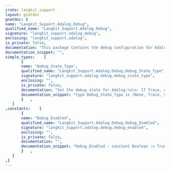 ```yaml
---
crate: langkit_support
layout: gnatdoc
gnatdoc: {
name: "Langkit_Support.Adalog.Debug",
qualified_name: "Langkit_Support.Adalog.Debug",
signature: "langkit_support.adalog.debug",
enclosing: "langkit_support.adalog",
is_private: false,
documentation: "This package Contains the debug configuration for Adalog. There are two\nmain ways of configuring the debug mode in Adalog:\n\n- The Debug_Enabled constant will determine at compile time whether\n  debugging is enabled or not. If it is False, no traces will be output,\n  and the Step mode won't be usable.\n- If you set the Debug_Enabled constant to True, you still need to activate\n  a debug mode at runtime via Set_Debug_State.",
documentation_snippet: "",
simple_types:    [
       {
       name: "Debug_State_Type",
       qualified_name: "Langkit_Support.Adalog.Debug.Debug_State_Type",
       signature: "langkit_support.adalog.debug.debug_state_type",
       enclosing: "",
       is_private: false,
       documentation: "Set the debug state for Adalog:\n\n- If Trace, will trace the execution.\n- If Step, will trace and stop at every step of the solve so that you\n  can trace the solve operation step-by-step.\n- If Step_At_First_Unsat, will trace the execution, and set the mode to\n  Step as soon as *any* relation solving returns Unsatisfied.\n\nWARNING: Trace and step mode are not thread safe. It would not make any\nsense to try to use them with solving happening in several threads at\nthe same time.\n\n@enum None\n@enum Trace\n@enum Step\n@enum Step_At_First_Unsat",
       documentation_snippet: "type Debug_State_Type is (None, Trace, Step, Step_At_First_Unsat);",
       }   ,
   ]
,constants:    [
       {
       name: "Debug_Enabled",
       qualified_name: "Langkit_Support.Adalog.Debug.Debug_Enabled",
       signature: "langkit_support.adalog.debug.debug_enabled",
       enclosing: "",
       is_private: false,
       documentation: "",
       documentation_snippet: "Debug_Enabled : constant Boolean := True;",
       }   ,
   ]
,}
---
```

